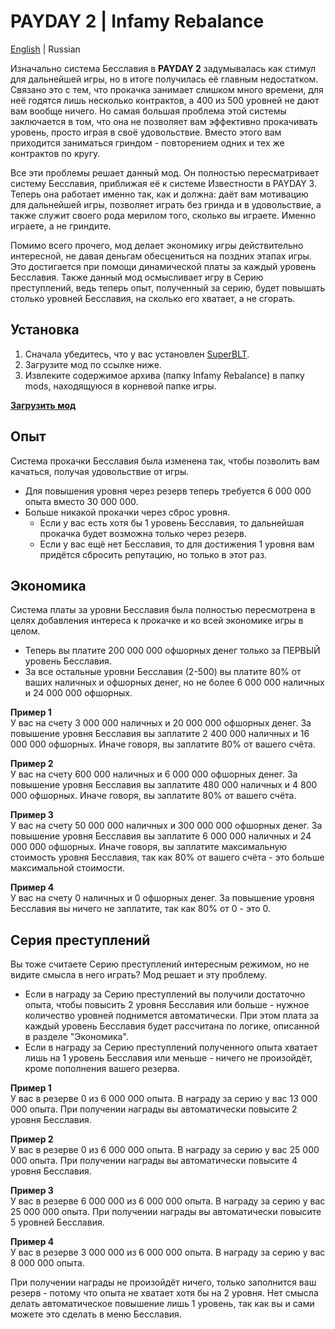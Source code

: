 # PAYDAY 2 | Infamy Rebalance
[English](https://github.com/SparkVRX/PD2-Infamy-Rebalance) | Russian

Изначально система Бесславия в **PAYDAY 2** задумывалась как стимул для дальнейшей игры, но в итоге получилась её главным недостатком. Связано это с тем, что прокачка занимает слишком много времени, для неё годятся лишь несколько контрактов, а 400 из 500 уровней не дают вам вообще ничего. Но самая большая проблема этой системы заключается в том, что она не позволяет вам эффективно прокачивать уровень, просто играя в своё удовольствие. Вместо этого вам приходится заниматься гриндом - повторением одних и тех же контрактов по кругу.

Все эти проблемы решает данный мод. Он полностью пересматривает систему Бесславия, приближая её к системе Известности в PAYDAY 3. Теперь она работает именно так, как и должна: даёт вам мотивацию для дальнейшей игры, позволяет играть без гринда и в удовольствие, а также служит своего рода мерилом того, сколько вы играете. Именно играете, а не гриндите.

Помимо всего прочего, мод делает экономику игры действительно интересной, не давая деньгам обесцениться на поздних этапах игры. Это достигается при помощи динамической платы за каждый уровень Бесславия. Также данный мод осмысливает игру в Серию преступлений, ведь теперь опыт, полученный за серию, будет повышать столько уровней Бесславия, на сколько его хватает, а не сгорать.

## Установка
1. Сначала убедитесь, что у вас установлен [SuperBLT](https://superblt.znix.xyz/).
2. Загрузите мод по ссылке ниже.
3. Извлеките содержимое архива (папку Infamy Rebalance) в папку mods, находящуюся в корневой папке игры.

**[<ins>Загрузить мод</ins>]()**

## Опыт
Система прокачки Бесславия была изменена так, чтобы позволить вам качаться, получая удовольствие от игры.
* Для повышения уровня через резерв теперь требуется 6 000 000 опыта вместо 30 000 000.
* Больше никакой прокачки через сброс уровня.
	* Если у вас есть хотя бы 1 уровень Бесславия, то дальнейшая прокачка будет возможна только через резерв.
	* Если у вас ещё нет Бесславия, то для достижения 1 уровня вам придётся сбросить репутацию, но только в этот раз.

## Экономика
Система платы за уровни Бесславия была полностью пересмотрена в целях добавления интереса к прокачке и ко всей экономике игры в целом.
* Теперь вы платите 200 000 000 офшорных денег только за ПЕРВЫЙ уровень Бесславия.
* За все остальные уровни Бесславия (2-500) вы платите 80% от ваших наличных и офшорных денег, но не более 6 000 000 наличных и 24 000 000 офшорных.

**Пример 1**  
У вас на счету 3 000 000 наличных и 20 000 000 офшорных денег.
За повышение уровня Бесславия вы заплатите 2 400 000 наличных и 16 000 000 офшорных.
Иначе говоря, вы заплатите 80% от вашего счёта.

**Пример 2**  
У вас на счету 600 000 наличных и 6 000 000 офшорных денег.
За повышение уровня Бесславия вы заплатите 480 000 наличных и 4 800 000 офшорных.
Иначе говоря, вы заплатите 80% от вашего счёта.

**Пример 3**  
У вас на счету 50 000 000 наличных и 300 000 000 офшорных денег.
За повышение уровня Бесславия вы заплатите 6 000 000 наличных и 24 000 000 офшорных.
Иначе говоря, вы заплатите максимальную стоимость уровня Бесславия, так как 80% от вашего счёта - это больше максимальной стоимости.

**Пример 4**  
У вас на счету 0 наличных и 0 офшорных денег.
За повышение уровня Бесславия вы ничего не заплатите, так как 80% от 0 - это 0.

## Серия преступлений

Вы тоже считаете Серию преступлений интересным режимом, но не видите смысла в него играть? Мод решает и эту проблему.
* Если в награду за Серию преступлений вы получили достаточно опыта, чтобы повысить 2 уровня Бесславия или больше - нужное количество уровней поднимется автоматически. При этом плата за каждый уровень Бесславия будет рассчитана по логике, описанной в разделе "Экономика".
* Если в награду за Серию преступлений полученного опыта хватает лишь на 1 уровень Бесславия или меньше - ничего не произойдёт, кроме пополнения вашего резерва.

**Пример 1**  
У вас в резерве 0 из 6 000 000 опыта. В награду за серию у вас 13 000 000 опыта.
При получении награды вы автоматически повысите 2 уровня Бесславия.

**Пример 2**  
У вас в резерве 0 из 6 000 000 опыта. В награду за серию у вас 25 000 000 опыта.
При получении награды вы автоматически повысите 4 уровня Бесславия.

**Пример 3**  
У вас в резерве 6 000 000 из 6 000 000 опыта. В награду за серию у вас 25 000 000 опыта.
При получении награды вы автоматически повысите 5 уровней Бесславия.

**Пример 4**  
У вас в резерве 3 000 000 из 6 000 000 опыта. В награду за серию у вас 8 000 000 опыта.

При получении награды не произойдёт ничего, только заполнится ваш резерв - потому что опыта не хватает хотя бы на 2 уровня. Нет смысла делать автоматическое повышение лишь 1 уровень, так как вы и сами можете это сделать в меню Бесславия.


